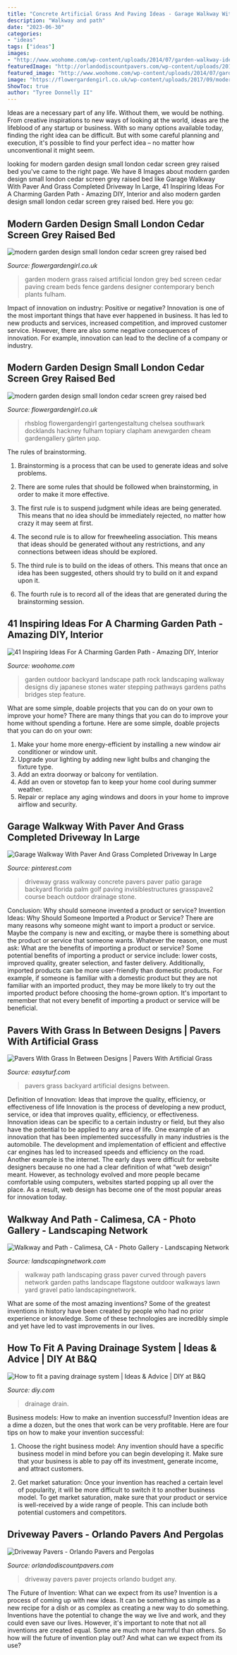 ```yaml
---
title: "Concrete Artificial Grass And Paving Ideas - Garage Walkway With Paver And Grass Completed Driveway In Large"
description: "Walkway and path"
date: "2023-06-30"
categories:
- "ideas"
tags: ["ideas"]
images:
- "http://www.woohome.com/wp-content/uploads/2014/07/garden-walkway-ideas-33.jpg"
featuredImage: "http://orlandodiscountpavers.com/wp-content/uploads/2017/07/18813234_393924897669471_5362194797642416284_n-1024x1024.jpg"
featured_image: "http://www.woohome.com/wp-content/uploads/2014/07/garden-walkway-ideas-33.jpg"
image: "https://flowergardengirl.co.uk/wp-content/uploads/2017/09/modern-garden-design-small-london-cedar-screen-grey-raised-bed-artificial-grass-cream-paving-marylebone-768x1024.jpg"
ShowToc: true
author: "Tyree Donnelly II"
---
```



Ideas are a necessary part of any life. Without them, we would be nothing. From creative inspirations to new ways of looking at the world, ideas are the lifeblood of any startup or business. With so many options available today, finding the right idea can be difficult. But with some careful planning and execution, it's possible to find your perfect idea – no matter how unconventional it might seem.

	

		
looking for modern garden design small london cedar screen grey raised bed you've came to the right page. We have 8 Images about modern garden design small london cedar screen grey raised bed like Garage Walkway With Paver And Grass Completed Driveway In Large, 41 Inspiring Ideas For A Charming Garden Path - Amazing DIY, Interior and also modern garden design small london cedar screen grey raised bed. Here you go:
		
    
## Modern Garden Design Small London Cedar Screen Grey Raised Bed

<img loading=lazy src="https://flowergardengirl.co.uk/wp-content/uploads/2017/09/modern-garden-design-small-london-cedar-screen-grey-raised-bed-artificial-grass-cream-paving-marylebone-768x1024.jpg" onerror="this.onerror=null;this.src='https://tse1.mm.bing.net/th?id=OIP.VB-NuR98eVGdf4nVuedyFgHaJ4&amp;pid=15.1';" alt="modern garden design small london cedar screen grey raised bed">

_Source: flowergardengirl.co.uk_

>garden modern grass raised artificial london grey bed screen cedar paving cream beds fence gardens designer contemporary bench plants fulham. 

	

Impact of innovation on industry: Positive or negative?
Innovation is one of the most important things that have ever happened in business. It has led to new products and services, increased competition, and improved customer service. However, there are also some negative consequences of innovation. For example, innovation can lead to the decline of a company or industry.

    
## Modern Garden Design Small London Cedar Screen Grey Raised Bed

<img loading=lazy src="http://flowergardengirl.co.uk/wp-content/uploads/2017/09/modern-garden-design-small-london-cedar-screen-grey-raised-bed-artificial-grass-cream-paving-marylebone.jpg" onerror="this.onerror=null;this.src='https://tse4.mm.bing.net/th?id=OIP.g15s-YeJokR0va8OAlkQbAHaJ4&amp;pid=15.1';" alt="modern garden design small london cedar screen grey raised bed">

_Source: flowergardengirl.co.uk_

>rhsblog flowergardengirl gartengestaltung chelsea southwark docklands hackney fulham topiary clapham anewgarden cheam gardengallery gärten μαρ. 

	

The rules of brainstorming.
1. Brainstorming is a process that can be used to generate ideas and solve problems.
2. There are some rules that should be followed when brainstorming, in order to make it more effective.

3. The first rule is to suspend judgment while ideas are being generated. This means that no idea should be immediately rejected, no matter how crazy it may seem at first.

4. The second rule is to allow for freewheeling association. This means that ideas should be generated without any restrictions, and any connections between ideas should be explored.

5. The third rule is to build on the ideas of others. This means that once an idea has been suggested, others should try to build on it and expand upon it.

6. The fourth rule is to record all of the ideas that are generated during the brainstorming session.

    
## 41 Inspiring Ideas For A Charming Garden Path - Amazing DIY, Interior

<img loading=lazy src="http://www.woohome.com/wp-content/uploads/2014/07/garden-walkway-ideas-33.jpg" onerror="this.onerror=null;this.src='https://tse3.mm.bing.net/th?id=OIP.n-OLG910pYqGDAq3mIBqewHaJR&amp;pid=15.1';" alt="41 Inspiring Ideas For A Charming Garden Path - Amazing DIY, Interior">

_Source: woohome.com_

>garden outdoor backyard landscape path rock landscaping walkway designs diy japanese stones water stepping pathways gardens paths bridges step feature. 

	

What are some simple, doable projects that you can do on your own to improve your home?
There are many things that you can do to improve your home without spending a fortune. Here are some simple, doable projects that you can do on your own:
1. Make your home more energy-efficient by installing a new window air conditioner or window unit.
2. Upgrade your lighting by adding new light bulbs and changing the fixture type.
3. Add an extra doorway or balcony for ventilation. 
4. Add an oven or stovetop fan to keep your home cool during summer weather. 
5. Repair or replace any aging windows and doors in your home to improve airflow and security.

    
## Garage Walkway With Paver And Grass Completed Driveway In Large

<img loading=lazy src="https://i.pinimg.com/736x/1f/5e/06/1f5e069f81bf64f82f2ec12245f033aa.jpg" onerror="this.onerror=null;this.src='https://tse3.mm.bing.net/th?id=OIP.ktoH2YvqfqrEMacKrGQJKgHaJ4&amp;pid=15.1';" alt="Garage Walkway With Paver And Grass Completed Driveway In Large">

_Source: pinterest.com_

>driveway grass walkway concrete pavers paver patio garage backyard florida palm golf paving invisiblestructures grasspave2 course beach outdoor drainage stone. 

	

Conclusion: Why should someone invented a product or service?
Invention Ideas: Why Should Someone Imported a Product or Service?
There are many reasons why someone might want to import a product or service. Maybe the company is new and exciting, or maybe there is something about the product or service that someone wants. Whatever the reason, one must ask: What are the benefits of importing a product or service? 
Some potential benefits of importing a product or service include: lower costs, improved quality, greater selection, and faster delivery. Additionally, imported products can be more user-friendly than domestic products. For example, if someone is familiar with a domestic product but they are not familiar with an imported product, they may be more likely to try out the imported product before choosing the home-grown option. 
It's important to remember that not every benefit of importing a product or service will be beneficial.

    
## Pavers With Grass In Between Designs | Pavers With Artificial Grass

<img loading=lazy src="https://easyturf.com/wp-content/uploads/2017/10/eff555a2fa195f8dfbc93a88bd2ebc94.jpg" onerror="this.onerror=null;this.src='https://tse3.mm.bing.net/th?id=OIP.Rm0oLrRMJpL0oIc02TVn8gHaE7&amp;pid=15.1';" alt="Pavers With Grass In Between Designs | Pavers With Artificial Grass">

_Source: easyturf.com_

>pavers grass backyard artificial designs between. 

	

Definition of Innovation: Ideas that improve the quality, efficiency, or effectiveness of life
Innovation is the process of developing a new product, service, or idea that improves quality, efficiency, or effectiveness. Innovation ideas can be specific to a certain industry or field, but they also have the potential to be applied to any area of life. 
One example of an innovation that has been implemented successfully in many industries is the automobile. The development and implementation of efficient and effective car engines has led to increased speeds and efficiency on the road. Another example is the internet. The early days were difficult for website designers because no one had a clear definition of what “web design” meant. However, as technology evolved and more people became comfortable using computers, websites started popping up all over the place. As a result, web design has become one of the most popular areas for innovation today.

    
## Walkway And Path - Calimesa, CA - Photo Gallery - Landscaping Network

<img loading=lazy src="https://images.landscapingnetwork.com/pictures/images/800x642Max/walkway-and-path_4/curved-paver-path-walkway-through-grass-landscaping-network_8183.jpg" onerror="this.onerror=null;this.src='https://tse1.mm.bing.net/th?id=OIP.-BXv8rHXsE7qJmd3pdSR6gHaEy&amp;pid=15.1';" alt="Walkway and Path - Calimesa, CA - Photo Gallery - Landscaping Network">

_Source: landscapingnetwork.com_

>walkway path landscaping grass paver curved through pavers network garden paths landscape flagstone outdoor walkways lawn yard gravel patio landscapingnetwork. 

	

What are some of the most amazing inventions?
Some of the greatest inventions in history have been created by people who had no prior experience or knowledge. Some of these technologies are incredibly simple and yet have led to vast improvements in our lives.

    
## How To Fit A Paving Drainage System | Ideas &amp; Advice | DIY At B&amp;Q

<img loading=lazy src="http://kingfisher.scene7.com/is/image/Kingfisher/Paving_ Concretedrainage_240_Middle" onerror="this.onerror=null;this.src='https://tse1.mm.bing.net/th?id=OIP.TajkobSa_BzooFJuo9ftSgHaFa&amp;pid=15.1';" alt="How to fit a paving drainage system | Ideas &amp; Advice | DIY at B&amp;Q">

_Source: diy.com_

>drainage drain. 

	

Business models: How to make an invention successful?
Invention ideas are a dime a dozen, but the ones that work can be very profitable. Here are four tips on how to make your invention successful:
1. Choose the right business model: Any invention should have a specific business model in mind before you can begin developing it. Make sure that your business is able to pay off its investment, generate income, and attract customers.

2. Get market saturation: Once your invention has reached a certain level of popularity, it will be more difficult to switch it to another business model. To get market saturation, make sure that your product or service is well-received by a wide range of people. This can include both potential customers and competitors.


    
## Driveway Pavers - Orlando Pavers And Pergolas

<img loading=lazy src="http://orlandodiscountpavers.com/wp-content/uploads/2017/07/18813234_393924897669471_5362194797642416284_n-1024x1024.jpg" onerror="this.onerror=null;this.src='https://tse4.mm.bing.net/th?id=OIP.-72KKiO_5CUHu8aTzTHV8QHaHa&amp;pid=15.1';" alt="Driveway Pavers - Orlando Pavers and Pergolas">

_Source: orlandodiscountpavers.com_

>driveway pavers paver projects orlando budget any. 

	

The Future of Invention: What can we expect from its use?
Invention is a process of coming up with new ideas. It can be something as simple as a new recipe for a dish or as complex as creating a new way to do something. Inventions have the potential to change the way we live and work, and they could even save our lives. However, it's important to note that not all inventions are created equal. Some are much more harmful than others. So how will the future of invention play out? And what can we expect from its use?

